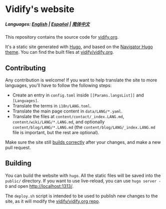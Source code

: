 # Vidify's website

##### Languages: [English](https://github.com/vidify/vidify.org-source/blob/master/README.md) | [Español](https://github.com/vidify/vidify.org-source/tree/master/docs/README.es.md) | [简体中文](https://github.com/vidify/vidify.org-source/tree/master/docs/README.cn.md)

This repository contains the source code for [vidify.org](https://vidify.org/).

It's a static site generated with [Hugo](https://gohugo.io/), and based on the [Navigator Hugo theme](https://themes.gohugo.io/navigator-hugo/). You can find the built files at [vidify/vidify.org](https://github.com/vidify/vidify.org).

## Contributing

Any contribution is welcome! If you want to help translate the site to more languages, you'll have to follow the following steps:

* Create an entry in `config.toml` inside `[[Params.langsList]]` and `[Languages]`.
* Translate the terms in `i18n/LANG.toml`.
* Translate the main page content in `data/LANG/*.yaml`.
* Translate the files at `content/contact/_index.LANG.md`, `content/wiki/LANG/*.LANG.md`, and optionally `content/blog/LANG/*.LANG.md` (the `content/blog/LANG/_index.LANG.md` file is important, but the rest are optional).

Make sure the site still [builds correctly](#building) after your changes, and make a new pull request.

## Building

You can build the website with `hugo`. All the static files will be saved into the `public/` directory. If you want to use live-reload, you can use `hugo server -D` and open [http://localhost:1313/](http://localhost:1313/).

The `deploy.sh` script is intended to be used to publish new changes to the site, as it will modify the [vidify/vidify.org repo](https://github.com/vidify/vidify.org).

